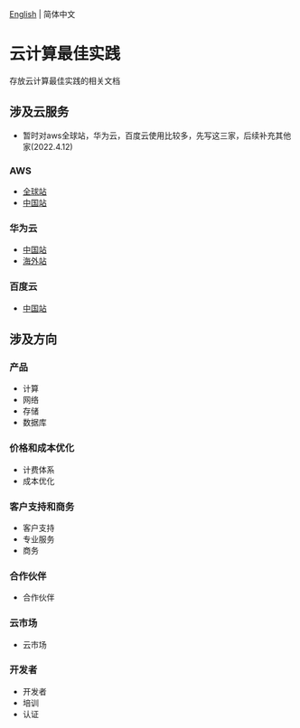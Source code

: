 [English](./README.md) | 简体中文
# 云计算最佳实践
存放云计算最佳实践的相关文档
## 涉及云服务
- 暂时对aws全球站，华为云，百度云使用比较多，先写这三家，后续补充其他家(2022.4.12)
### AWS
- [全球站](https://aws.amazon.com/)
- [中国站](https://www.amazonaws.cn/)
### 华为云
- [中国站](https://www.huaweicloud.com/)
- [海外站](https://www.huaweicloud.com/intl/zh-cn/)
### 百度云
- [中国站](https://cloud.baidu.com/)
## 涉及方向
### 产品
- 计算
- 网络
- 存储
- 数据库
### 价格和成本优化
- 计费体系
- 成本优化
### 客户支持和商务
- 客户支持
- 专业服务
- 商务
### 合作伙伴
- 合作伙伴
### 云市场
- 云市场
### 开发者
- 开发者
- 培训
- 认证
